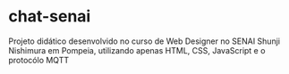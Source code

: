 # chat-senai

Projeto didático desenvolvido no curso de Web Designer no SENAI Shunji Nishimura em Pompeia, utilizando apenas HTML, CSS, JavaScript e o protocólo MQTT 
